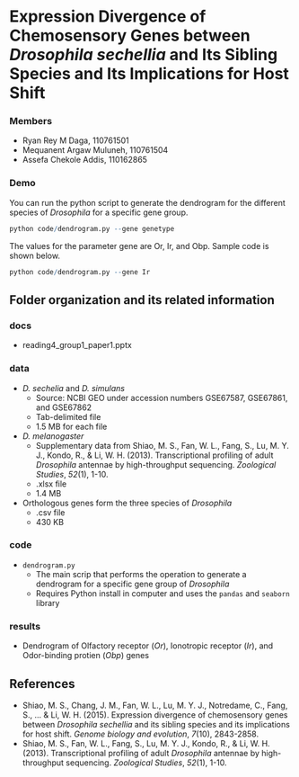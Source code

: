 
# Expression Divergence of Chemosensory Genes between *Drosophila sechellia* and Its Sibling Species and Its Implications for Host Shift 
### Members
* Ryan Rey M Daga, 110761501
* Mequanent Argaw Muluneh, 110761504
* Assefa Chekole Addis, 110162865

### Demo 
You can run the python script to generate the dendrogram for the different species of *Drosophila* for a specific gene group.
```R
python code/dendrogram.py --gene genetype
```
The values for the parameter gene are Or, Ir, and Obp. Sample code is shown below.
```R
python code/dendrogram.py --gene Ir
```
## Folder organization and its related information

### docs
* reading4_group1_paper1.pptx

### data
* *D. sechelia* and *D. simulans*
  * Source: NCBI GEO under accession numbers GSE67587, GSE67861, and GSE67862
  * Tab-delimited file
  * 1.5 MB for each file
* *D. melanogaster*
  * Supplementary data from Shiao, M. S., Fan, W. L., Fang, S., Lu, M. Y. J., Kondo, R., & Li, W. H. (2013). Transcriptional profiling of adult *Drosophila* antennae by high-throughput sequencing. _Zoological Studies_, _52_(1), 1-10.
  * .xlsx file
  * 1.4 MB
* Orthologous genes form the three species of *Drosophila*
  * .csv file
  * 430 KB

### code
* `dendrogram.py`
  * The main scrip that performs the operation to generate a dendrogram for a specific gene group of *Drosophila*
  * Requires Python install in computer and uses the `pandas` and `seaborn` library

### results
* Dendrogram of Olfactory receptor (*Or*), Ionotropic receptor (*Ir*), and Odor-binding protien (*Obp*) genes 

## References
* Shiao, M. S., Chang, J. M., Fan, W. L., Lu, M. Y. J., Notredame, C., Fang, S., ... & Li, W. H. (2015). Expression divergence of chemosensory genes between *Drosophila sechellia* and its sibling species and its implications for host shift. _Genome biology and evolution_, _7_(10), 2843-2858.
* Shiao, M. S., Fan, W. L., Fang, S., Lu, M. Y. J., Kondo, R., & Li, W. H. (2013). Transcriptional profiling of adult *Drosophila* antennae by high-throughput sequencing. _Zoological Studies_, _52_(1), 1-10.
